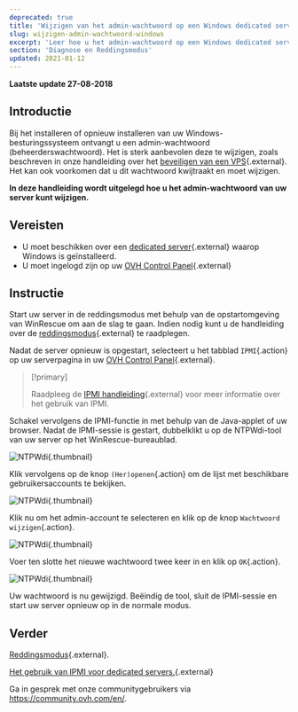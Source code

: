 ```yaml
---
deprecated: true
title: 'Wijzigen van het admin-wachtwoord op een Windows dedicated server'
slug: wijzigen-admin-wachtwoord-windows
excerpt: 'Leer hoe u het admin-wachtwoord op een Windows dedicated server kunt veranderen'
section: 'Diagnose en Reddingsmodus'
updated: 2021-01-12
---
```


**Laatste update 27-08-2018**

## Introductie

Bij het installeren of opnieuw installeren van uw Windows-besturingssysteem ontvangt u een admin-wachtwoord (beheerderswachtwoord). Het is sterk aanbevolen deze te wijzigen, zoals beschreven in onze handleiding over het [beveiligen van een VPS](https://docs.ovh.com/nl/dedicated/beveiligen-dedicated-server/){.external}. Het kan ook voorkomen dat u dit wachtwoord kwijtraakt en moet wijzigen.

**In deze handleiding wordt uitgelegd hoe u het admin-wachtwoord van uw server kunt wijzigen.**


## Vereisten

* U moet beschikken over een [dedicated server](https://www.ovh.nl/dedicated_servers/){.external} waarop Windows is geïnstalleerd.
* U moet ingelogd zijn op uw [OVH Control Panel](https://www.ovh.com/auth/?action=gotomanager&from=https://www.ovh.nl/&ovhSubsidiary=nl){.external}


## Instructie

Start uw server in de reddingsmodus met behulp van de opstartomgeving van WinRescue om aan de slag te gaan. Indien nodig kunt u de handleiding over de [reddingsmodus](https://docs.ovh.com/nl/dedicated/ovh-rescue/){.external} te raadplegen. 

Nadat de server opnieuw is opgestart, selecteert u het tabblad `IPMI`{.action} op uw serverpagina in uw [OVH Control Panel](https://www.ovh.com/auth/?action=gotomanager&from=https://www.ovh.nl/&ovhSubsidiary=nl){.external}.

> [!primary]
>
> Raadpleeg de [IPMI handleiding](https://docs.ovh.com/nl/dedicated/gebruik-ipmi-dedicated-servers/){.external} voor meer informatie over het gebruik van IPMI.
>

Schakel vervolgens de IPMI-functie in met behulp van de Java-applet of uw browser. Nadat de IPMI-sessie is gestart, dubbelklikt u op de NTPWdi-tool van uw server op het WinRescue-bureaublad.

![NTPWdi](images/ntpwdi-tool-01.png){.thumbnail}

Klik vervolgens op de knop `(Her)openen`{.action} om de lijst met beschikbare gebruikersaccounts te bekijken.

![NTPWdi](images/ntpwdi-tool-02.png){.thumbnail}

Klik nu om het admin-account te selecteren en klik op de knop `Wachtwoord wijzigen`{.action}.

![NTPWdi](images/ntpwdi-tool-03.png){.thumbnail}

﻿Voer ten slotte het nieuwe wachtwoord twee keer in en klik op `OK`{.action}.

![NTPWdi](images/ntpwdi-tool-04.png){.thumbnail}

Uw wachtwoord is nu gewijzigd. Beëindig de tool, sluit de IPMI-sessie en start uw server opnieuw op in de normale modus.


## Verder

[Reddingsmodus](https://docs.ovh.com/nl/dedicated/ovh-rescue/){.external}.

[Het gebruik van IPMI voor dedicated servers.](https://docs.ovh.com/nl/dedicated/gebruik-ipmi-dedicated-servers/){.external}

Ga in gesprek met onze communitygebruikers via <https://community.ovh.com/en/>.